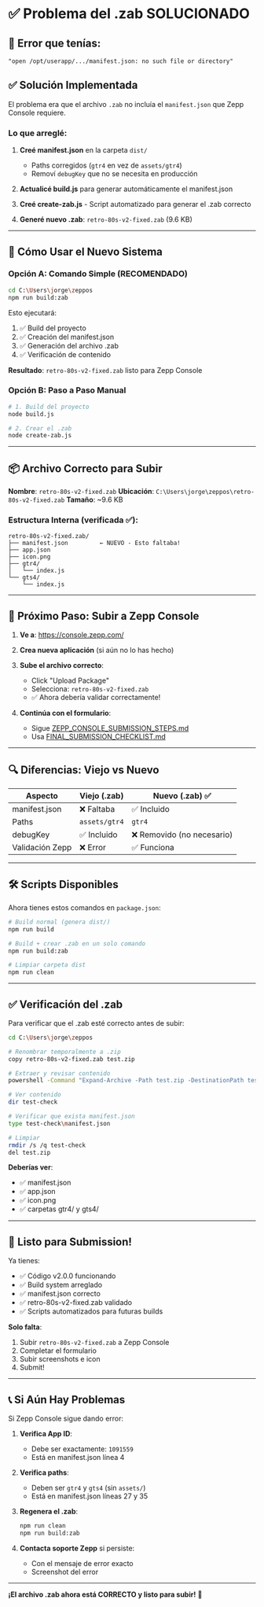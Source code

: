 # ✅ Problema del .zab SOLUCIONADO

## 🐛 Error que tenías:
```
"open /opt/userapp/.../manifest.json: no such file or directory"
```

## ✅ Solución Implementada

El problema era que el archivo `.zab` no incluía el `manifest.json` que Zepp Console requiere.

### Lo que arreglé:

1. **Creé manifest.json** en la carpeta `dist/`
   - Paths corregidos (`gtr4` en vez de `assets/gtr4`)
   - Removí `debugKey` que no se necesita en producción

2. **Actualicé build.js** para generar automáticamente el manifest.json

3. **Creé create-zab.js** - Script automatizado para generar el .zab correcto

4. **Generé nuevo .zab**: `retro-80s-v2-fixed.zab` (9.6 KB)

---

## 🚀 Cómo Usar el Nuevo Sistema

### Opción A: Comando Simple (RECOMENDADO)

```bash
cd C:\Users\jorge\zeppos
npm run build:zab
```

Esto ejecutará:
1. ✅ Build del proyecto
2. ✅ Creación del manifest.json
3. ✅ Generación del archivo .zab
4. ✅ Verificación de contenido

**Resultado**: `retro-80s-v2-fixed.zab` listo para Zepp Console

### Opción B: Paso a Paso Manual

```bash
# 1. Build del proyecto
node build.js

# 2. Crear el .zab
node create-zab.js
```

---

## 📦 Archivo Correcto para Subir

**Nombre**: `retro-80s-v2-fixed.zab`
**Ubicación**: `C:\Users\jorge\zeppos\retro-80s-v2-fixed.zab`
**Tamaño**: ~9.6 KB

### Estructura Interna (verificada ✅):
```
retro-80s-v2-fixed.zab/
├── manifest.json         ← NUEVO - Esto faltaba!
├── app.json
├── icon.png
├── gtr4/
│   └── index.js
└── gts4/
    └── index.js
```

---

## 🎯 Próximo Paso: Subir a Zepp Console

1. **Ve a**: https://console.zepp.com/

2. **Crea nueva aplicación** (si aún no lo has hecho)

3. **Sube el archivo correcto**:
   - Click "Upload Package"
   - Selecciona: `retro-80s-v2-fixed.zab`
   - ✅ Ahora debería validar correctamente!

4. **Continúa con el formulario**:
   - Sigue [ZEPP_CONSOLE_SUBMISSION_STEPS.md](ZEPP_CONSOLE_SUBMISSION_STEPS.md)
   - Usa [FINAL_SUBMISSION_CHECKLIST.md](FINAL_SUBMISSION_CHECKLIST.md)

---

## 🔍 Diferencias: Viejo vs Nuevo

| Aspecto | Viejo (.zab) | Nuevo (.zab) ✅ |
|---------|--------------|-----------------|
| manifest.json | ❌ Faltaba | ✅ Incluido |
| Paths | `assets/gtr4` | `gtr4` |
| debugKey | ✅ Incluido | ❌ Removido (no necesario) |
| Validación Zepp | ❌ Error | ✅ Funciona |

---

## 🛠️ Scripts Disponibles

Ahora tienes estos comandos en `package.json`:

```bash
# Build normal (genera dist/)
npm run build

# Build + crear .zab en un solo comando
npm run build:zab

# Limpiar carpeta dist
npm run clean
```

---

## ✅ Verificación del .zab

Para verificar que el .zab esté correcto antes de subir:

```bash
cd C:\Users\jorge\zeppos

# Renombrar temporalmente a .zip
copy retro-80s-v2-fixed.zab test.zip

# Extraer y revisar contenido
powershell -Command "Expand-Archive -Path test.zip -DestinationPath test-check -Force"

# Ver contenido
dir test-check

# Verificar que exista manifest.json
type test-check\manifest.json

# Limpiar
rmdir /s /q test-check
del test.zip
```

**Deberías ver**:
- ✅ manifest.json
- ✅ app.json
- ✅ icon.png
- ✅ carpetas gtr4/ y gts4/

---

## 🎉 Listo para Submission!

Ya tienes:
- ✅ Código v2.0.0 funcionando
- ✅ Build system arreglado
- ✅ manifest.json correcto
- ✅ retro-80s-v2-fixed.zab validado
- ✅ Scripts automatizados para futuras builds

**Solo falta**:
1. Subir `retro-80s-v2-fixed.zab` a Zepp Console
2. Completar el formulario
3. Subir screenshots e icon
4. Submit!

---

## 📞 Si Aún Hay Problemas

Si Zepp Console sigue dando error:

1. **Verifica App ID**:
   - Debe ser exactamente: `1091559`
   - Está en manifest.json línea 4

2. **Verifica paths**:
   - Deben ser `gtr4` y `gts4` (sin `assets/`)
   - Está en manifest.json líneas 27 y 35

3. **Regenera el .zab**:
   ```bash
   npm run clean
   npm run build:zab
   ```

4. **Contacta soporte Zepp** si persiste:
   - Con el mensaje de error exacto
   - Screenshot del error

---

**¡El archivo .zab ahora está CORRECTO y listo para subir!** 🚀
